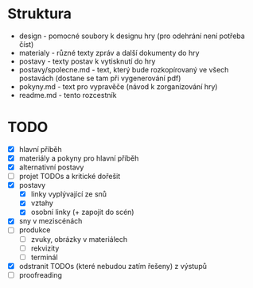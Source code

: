 # Struktura

- design - pomocné soubory k designu hry (pro odehrání není potřeba číst)
- materialy - různé texty zpráv a další dokumenty do hry
- postavy - texty postav k vytisknutí do hry
- postavy/spolecne.md - text, který bude rozkopírovaný ve všech postavách (dostane se tam při vygenerování pdf)
- pokyny.md - text pro vypravěče (návod k zorganizování hry)
- readme.md - tento rozcestník

# TODO

- [x] hlavní příběh
- [x] materiály a pokyny pro hlavní příběh
- [x] alternativní postavy
- [ ] projet TODOs a kritické dořešit
- [x] postavy
    - [x] linky vyplývající ze snů
    - [x] vztahy
    - [x] osobní linky (+ zapojit do scén)
- [x] sny v meziscénách
- [ ] produkce
    - [ ] zvuky, obrázky v materiálech
    - [ ] rekvizity
    - [ ] terminál
- [x] odstranit TODOs (které nebudou zatím řešeny) z výstupů
- [ ] proofreading
